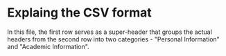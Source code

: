 # Explaing the CSV format

In this file, the first row serves as a super-header that groups the actual headers from the second row into two categories - "Personal Information" and "Academic Information".